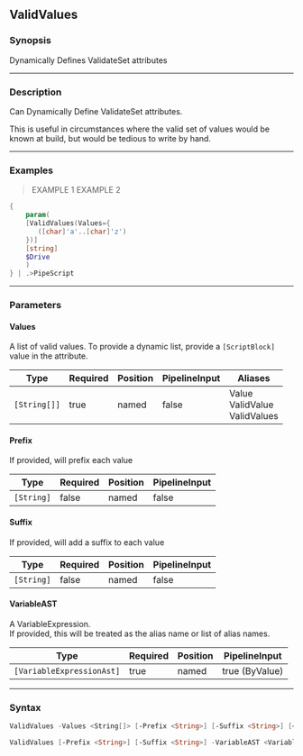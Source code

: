 ValidValues
-----------




### Synopsis
Dynamically Defines ValidateSet attributes



---


### Description

Can Dynamically Define ValidateSet attributes.

This is useful in circumstances where the valid set of values would be known at build, but would be tedious to write by hand.



---


### Examples
> EXAMPLE 1
> EXAMPLE 2

```PowerShell
{
    param(
    [ValidValues(Values={
       ([char]'a'..[char]'z')
    })]
    [string]
    $Drive
    )
} | .>PipeScript
```


---


### Parameters
#### **Values**

A list of valid values.
To provide a dynamic list, provide a `[ScriptBlock]` value in the attribute.






|Type        |Required|Position|PipelineInput|Aliases                             |
|------------|--------|--------|-------------|------------------------------------|
|`[String[]]`|true    |named   |false        |Value<br/>ValidValue<br/>ValidValues|



#### **Prefix**

If provided, will prefix each value






|Type      |Required|Position|PipelineInput|
|----------|--------|--------|-------------|
|`[String]`|false   |named   |false        |



#### **Suffix**

If provided, will add a suffix to each value






|Type      |Required|Position|PipelineInput|
|----------|--------|--------|-------------|
|`[String]`|false   |named   |false        |



#### **VariableAST**

A VariableExpression.  
If provided, this will be treated as the alias name or list of alias names.






|Type                     |Required|Position|PipelineInput |
|-------------------------|--------|--------|--------------|
|`[VariableExpressionAst]`|true    |named   |true (ByValue)|





---


### Syntax
```PowerShell
ValidValues -Values <String[]> [-Prefix <String>] [-Suffix <String>] [<CommonParameters>]
```
```PowerShell
ValidValues [-Prefix <String>] [-Suffix <String>] -VariableAST <VariableExpressionAst> [<CommonParameters>]
```
